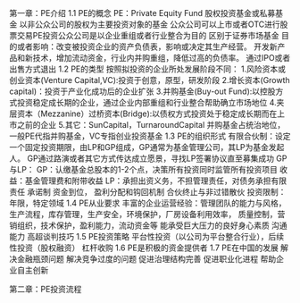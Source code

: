 第一章：PE介绍
  1.1 PE的概念
    PE：Private Equity Fund 股权投资基金或私募基金
        以非公众公司的股权为主要投资对象的基金
        公众公司可以上市或者OTC进行股票交易PE投资公众公司是以企业重组或者行业整合为目的
        区别于证券市场基金
        目的或者影响：改变被投资企业的资产负债表，影响或决定其生产经营。
                      开发新产品和新技术，增加流动资金，行业内并购重组，降低过高的负债率。
                      通过IPO或者出售方式退出
  1.2 PE的类型
      按照拟投资的企业所处发展阶段不同：
      1.风险资本或创业资本(Venture Capital,VC):投资于创意，原型，研发阶段
      2.增长资本(Growth capital)：投资于产业化成功后的企业扩张
      3.并购基金(Buy-out Fund):以控股方式投资稳定成长期的企业，通过企业内部重组和行业整合帮助确立市场地位
      4.夹层资本（Mezzanine）过桥资本(Bridge):以债权方式投资处于稳定成长期而在上市之前的企业
      5.其它：SunCapital，TurnaroundCapital
      并购基金占统治地位，一般PE代指并购基金，VC专指创业投资基金
  1.3 PE的组织形式
       有限合伙制：设定一个固定投资期限，由LP和GP组成，GP通常为基金管理公司，其LP为基金发起人。
                   GP通过路演或者其它方式传达成立愿景，寻找LP签署协议直至募集成功
       GP与LP：
         GP：认缴基金总股本的1-2个点，决策所有投资同时监管所有投资项目
             收益：基金管理费和附带收益
         LP：承担出资义务，不担管理责任，对债务承担有限责任
             承诺制
             资金到位，
             盈利分配和钩回机制
             合伙终止与非过错散伙
             投资限制：年限，特定领域
  1.4 PE从业要求
        丰富的企业运营经验：管理团队的能力与风格，生产流程，库存管理，生产安全，环境保护，厂房设备利用效率，
          质量控制，营销组织，技术保护，盈利能力，流动资金等
        能承受巨大压力的良好身心素质
        沟通能力
        高超谈判技巧
  1.5 PE投资策略
      平台性投资（以公司为平台整合行业），后续性投资（股权融资）
      杠杆收购
  1.6 PE是积极的资金提供者
  1.7 PE在中国的发展
      解决金融瓶颈问题
      解决竞争过度的问题
      促进治理结构完善
      促进职业化进程
      帮助企业自主创新
      
     
第二章：PE投资流程